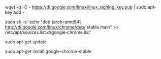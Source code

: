 wget -q -O - https://dl.google.com/linux/linux_signing_key.pub | sudo apt-key add -


sudo sh -c 'echo "deb [arch=amd64] http://dl.google.com/linux/chrome/deb/ stable main" >> /etc/apt/sources.list.d/google-chrome.list'

sudo apt-get update

sudo apt-get install google-chrome-stable
